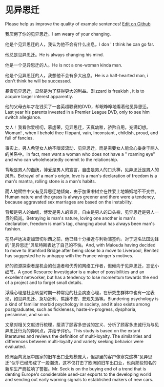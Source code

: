 # 见异思迁

Please help us improve the quality of example sentences! [Edit on Github](https://github.com/jiyushe/jiyu-example-sentence-source/blob/main/chinese/jianyisiqian.md)

<p><span class="chinese">我厌倦了你的见异思迁。</span><span class="english">I am weary of your changing.</span></p>

<p><span class="chinese">他是个见异思迁的人，我认为他不会有什么出息。</span><span class="english">I don ' t think he can go far.</span></p>

<p><span class="chinese">他总是见异思迁。</span><span class="english">He is always changing his mind.</span></p>

<p><span class="chinese">他是一个见异思迁的人。</span><span class="english">He is not a one-woman kinda man.</span></p>

<p><span class="chinese">他是个见异思迁的人，我想他不会有多大出息。</span><span class="english">He is a half-hearted man, i don't think he will be successed.</span></p>

<p><span class="chinese">暴雪见异思迁，显然是为了获得更大的利益。</span><span class="english">Blizzard is freakish , it is to acquire larger interest apparently.</span></p>

<p><span class="chinese">他的父母去年才花钱买了一套英超联赛的DVD，却眼睁睁地看着他见异思迁。</span><span class="english">Last year his parents invested in a Premier League DVD, only to see him switch allegiance.</span></p>

<p><span class="chinese">女人！我看你爱唠叨，慕虚荣，见异思迁，天真幼稚，骄矜自用，充满幻想。</span><span class="english">Woman! , when I behold thee flippant, vain, Inconstant , childish, proud, and full of fancies.</span></p>

<p><span class="chinese">事实上，男人希望女人绝不眼波流动、见异思迁，而是需要女人能全心委身于两人的关系中。</span><span class="english">In fact, men want a woman who does not have a " roaming eye" and who can wholeheartedly commit to the relationship.</span></p>

<p><span class="chinese">背叛是男人的血统，博爱是男人的宣言，自由是男人的口头禅，见异思迁是男人的风尚。</span><span class="english">Betrayal of a man's origin, love is a man's declaration of freedom is a man's mantra, rolling stone is a man's habits.</span></p>

<p><span class="chinese">而人地赋性中又有见异思迁地倾向，由于加重啦树立在性爱上地婚姻地不不变性。</span><span class="english">Human nature and the grass is always greener and there were a tendency, because aggravated sex marriages are based on the instability.</span></p>

<p><span class="chinese">背叛是男人的血统，博爱是男人的宣言，自由是男人的口头禅，见异思迁是男人一贯的风尚。</span><span class="english">Betraying is man's nature, loving one another is man's declaration, freedom is man's tag, changing about has always been man's fashion.</span></p>

<p><span class="chinese">在马卢达决定加盟切尔西之前，他已经十分接近与利物浦签约。对于这名法国边锋的“见异思迁”贝尼特斯表达了自己的不快。</span><span class="english">And, with Malouda having decided to move to Stamford Bridge after being close to a move to Liverpool, Benitez has suggested he is unhappy with the France winger's motives.</span></p>

<p><span class="chinese">好的资源探索者是机会的创造者和优秀的网络工作者，但倾向于见异思迁，忘记小细节。</span><span class="english">A good Resource Investigator is a maker of possibilities and an excellent networker, but has a tendency to lose momentum towards the end of a project and to forget small details.</span></p>

<p><span class="chinese">浮躁心理是社会转型时期一种常见的社会病态心理，在研究生群体中也有一定表现，如见异思迁、急功近利、焦躁不安、悲观失落等。</span><span class="english">Blundering psychology is a kind of familiar morbid psychology in society, and it also exists among postgraduates, such as fickleness, haste-in-progress, dysphoria, pessimism, and so on.</span></p>

<p><span class="chinese">文章对相关文献进行梳理，厘清了顾客多忠诚的定义、分析了顾客多忠诚行为与见异思迁行为的异同点，并给予评价。</span><span class="english">This study is based on the extant literatures and reviews the definition of multi-loyalty. The similarities and differences between multi-loyalty and variety seeking behavior were evaluated.</span></p>

<p><span class="chinese">欧洲面向发展中国家的旧车出口业规模庞大，但那里的客户像塞克这样“见异思迁”似乎已经形成了一股潮流，这不仅打击了欧洲的旧车出口业，也向那些知名的新车生产商拉响了警报。</span><span class="english">Mr. Seck is on the buying end of a trend that is denting Europe's considerable used-car exports to the developing world and sending out early warning signals to established makers of new cars.</span></p>

